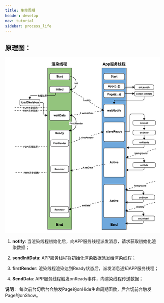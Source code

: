 ```yaml
---
title: 生命周期
header: develop
nav: tutorial
sidebar: process_life
---
```



## 原理图：

 ![图片](../../../img/framwork/framwork-01.png)



 1. **notify**: 当渲染线程初始化后，向APP服务线程派发消息，请求获取初始化渲染数据；

 2. **sendInitData**: APP服务线程将初始化渲染数据派发给渲染线程；

 3. **firstRender**: 渲染线程渲染达到Ready状态后，派发消息通知APP服务线程；

 4. **SendData**: APP服务线程触发onReady事件，向渲染线程传送数据；

 **说明**：
 每次前台切后台会触发Page的onHide生命周期函数，后台切前台触发Page的onShow。
